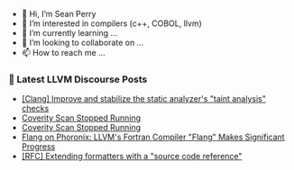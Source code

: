 - 👋 Hi, I’m Sean Perry
- 👀 I’m interested in compilers (c++, COBOL, llvm)
- 🌱 I’m currently learning ...
- 💞️ I’m looking to collaborate on ...
- 📫 How to reach me ...

<!---
s66perry/s66perry is a ✨ special ✨ repository because its `README.md` (this file) appears on your GitHub profile.
You can click the Preview link to take a look at your changes.
--->
### 📕 Latest LLVM Discourse Posts

<!-- DISCOURSE-LLVM:START -->
- [[Clang] Improve and stabilize the static analyzer&#39;s &quot;taint analysis&quot; checks](https://discourse.llvm.org/t/clang-improve-and-stabilize-the-static-analyzers-taint-analysis-checks/68235#post_4)
- [Coverity Scan Stopped Running](https://discourse.llvm.org/t/coverity-scan-stopped-running/67856#post_18)
- [Coverity Scan Stopped Running](https://discourse.llvm.org/t/coverity-scan-stopped-running/67856#post_17)
- [Flang on Phoronix: LLVM&#39;s Fortran Compiler &quot;Flang&quot; Makes Significant Progress](https://discourse.llvm.org/t/flang-on-phoronix-llvms-fortran-compiler-flang-makes-significant-progress/68386#post_1)
- [[RFC] Extending formatters with a &quot;source code reference&quot;](https://discourse.llvm.org/t/rfc-extending-formatters-with-a-source-code-reference/68375#post_4)
<!-- DISCOURSE-LLVM:END -->
